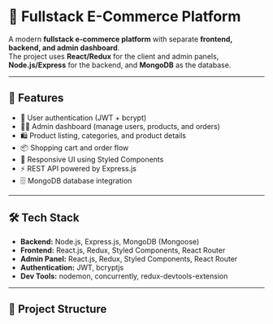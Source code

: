 # 🛒 Fullstack E-Commerce Platform

A modern **fullstack e-commerce platform** with separate **frontend, backend, and admin dashboard**.  
The project uses **React/Redux** for the client and admin panels, **Node.js/Express** for the backend, and **MongoDB** as the database.

---

## 🚀 Features

- 🔑 User authentication (JWT + bcrypt)  
- 👨‍💼 Admin dashboard (manage users, products, and orders)  
- 🛍️ Product listing, categories, and product details  
- 📦 Shopping cart and order flow  
- 📱 Responsive UI using Styled Components  
- ⚡ REST API powered by Express.js  
- 🗄️ MongoDB database integration  

---

## 🛠️ Tech Stack

- **Backend:** Node.js, Express.js, MongoDB (Mongoose)  
- **Frontend:** React.js, Redux, Styled Components, React Router  
- **Admin Panel:** React.js, Redux, Styled Components, React Router  
- **Authentication:** JWT, bcryptjs  
- **Dev Tools:** nodemon, concurrently, redux-devtools-extension  

---

## 📂 Project Structure

